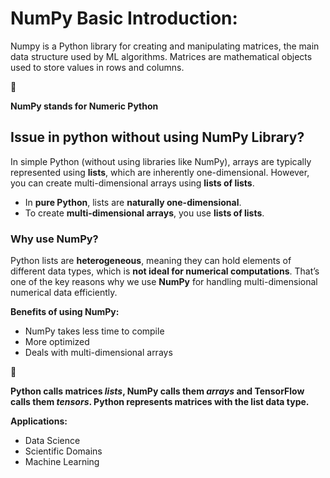 # NumPy Basic Introduction:
Numpy is a Python library for creating and manipulating matrices, the main data structure used by ML algorithms. Matrices are mathematical objects used to store values in rows and columns.

<aside>
📌

**NumPy stands for Numeric Python**

</aside>

## **Issue in python without using NumPy Library?**

In simple Python (without using libraries like NumPy), arrays are typically represented using **lists**, which are inherently one-dimensional. However, you can create multi-dimensional arrays using **lists of lists**.

- In **pure Python**, lists are **naturally one-dimensional**.
- To create **multi-dimensional arrays**, you use **lists of lists**.

### Why use NumPy?

Python lists are **heterogeneous**, meaning they can hold elements of different data types, which is **not ideal for numerical computations**. That’s one of the key reasons why we use **NumPy** for handling multi-dimensional numerical data efficiently. 

**Benefits of using NumPy:**

- NumPy takes less time to compile
- More optimized
- Deals with multi-dimensional arrays

<aside>
📌

**Python calls matrices *lists*, NumPy calls them *arrays* and TensorFlow calls them *tensors*. Python represents matrices with the list data type.**

</aside>

**Applications:**
- Data Science
- Scientific Domains
- Machine Learning
